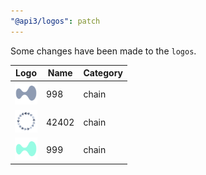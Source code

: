 ```yaml
---
"@api3/logos": patch
---
```


Some changes have been made to the `logos`.

|Logo|Name|Category|
|---|---|---|
|<img src="./raw/chains/Chain998.svg" width="36" alt="">|998|chain|
|<img src="./raw/chains/Chain42402.svg" width="36" alt="">|42402|chain|
|<img src="./raw/chains/Chain999.svg" width="36" alt="">|999|chain|

